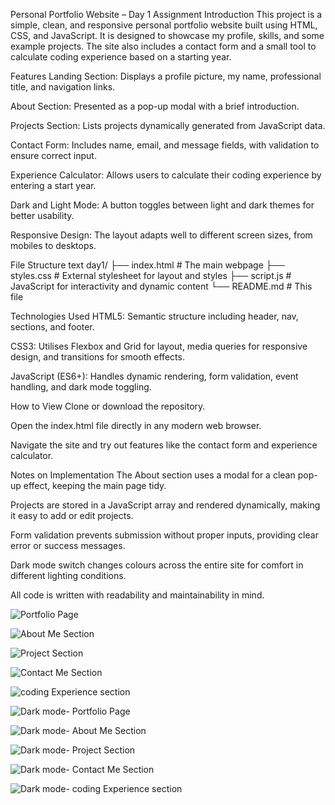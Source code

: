 Personal Portfolio Website – Day 1 Assignment
Introduction
This project is a simple, clean, and responsive personal portfolio website built using HTML, CSS, and JavaScript. It is designed to showcase my profile, skills, and some example projects. The site also includes a contact form and a small tool to calculate coding experience based on a starting year.

Features
Landing Section: Displays a profile picture, my name, professional title, and navigation links.

About Section: Presented as a pop-up modal with a brief introduction.

Projects Section: Lists projects dynamically generated from JavaScript data.

Contact Form: Includes name, email, and message fields, with validation to ensure correct input.

Experience Calculator: Allows users to calculate their coding experience by entering a start year.

Dark and Light Mode: A button toggles between light and dark themes for better usability.

Responsive Design: The layout adapts well to different screen sizes, from mobiles to desktops.

File Structure
text
day1/
├── index.html        # The main webpage
├── styles.css        # External stylesheet for layout and styles
├── script.js         # JavaScript for interactivity and dynamic content
└── README.md         # This file


Technologies Used
HTML5: Semantic structure including header, nav, sections, and footer.

CSS3: Utilises Flexbox and Grid for layout, media queries for responsive design, and transitions for smooth effects.

JavaScript (ES6+): Handles dynamic rendering, form validation, event handling, and dark mode toggling.

How to View
Clone or download the repository.

Open the index.html file directly in any modern web browser.

Navigate the site and try out features like the contact form and experience calculator.

Notes on Implementation
The About section uses a modal for a clean pop-up effect, keeping the main page tidy.

Projects are stored in a JavaScript array and rendered dynamically, making it easy to add or edit projects.

Form validation prevents submission without proper inputs, providing clear error or success messages.

Dark mode switch changes colours across the entire site for comfort in different lighting conditions.

All code is written with readability and maintainability in mind.

![Portfolio Page](<Screenshot from 2025-08-04 15-30-13.png>)

![About Me Section](<Screenshot from 2025-08-04 15-40-25.png>)

![Project Section](<Screenshot from 2025-08-04 15-30-27.png>)

![Contact Me Section](<Screenshot from 2025-08-04 15-30-37.png>)

![coding Experience section](<Screenshot from 2025-08-04 15-30-47.png>)

![Dark mode- Portfolio Page](<Screenshot from 2025-08-04 15-31-01.png>)

![Dark mode- About Me Section](<Screenshot from 2025-08-04 15-40-39.png>)

![Dark mode- Project Section](<Screenshot from 2025-08-04 15-31-16.png>)

![Dark mode- Contact Me Section](<Screenshot from 2025-08-04 15-31-29.png>)

![Dark mode- coding Experience section](<Screenshot from 2025-08-04 15-31-35.png>)